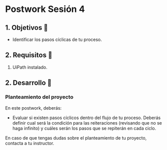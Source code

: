 # Postwork Sesión 4

<div>

## 1. Objetivos :dart:

- Identificar los pasos cíclicas de tu proceso.

## 2. Requisitos :notebook_with_decorative_cover:

1. UiPath instalado.

## 2. Desarrollo :rocket:

### Planteamiento del proyecto

En este postwork, deberás:
- Evaluar si existen pasos cíclicos dentro del flujo de tu proceso. Deberás definir cual será la condición para las reiteraciones (revisando que no se haga infinito) y cuáles serán los pasos que se repiterán en cada ciclo.

En caso de que tengas dudas sobre el planteamiento de tu proyecto, contacta a tu instructor.

<br>

</div>
